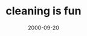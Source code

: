 ---
layout: base.njk
title : 'cleaning is fun' 
view_title : 'cleaning is fun' 
year : '2000' 
date : '2000-09-20' 
img_file : '/drawing/smaller/cleaning1.gif' 
html_file : 'cleaning1' 
next_html : 'suck1.html' 
year_order : '531' 
permalink : "title/{{html_file}}.html"
---